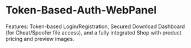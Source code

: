 # Token-Based-Auth-WebPanel
Features: Token-based Login/Registration, Secured Download Dashboard (for Cheat/Spoofer file access), and a fully integrated Shop with product pricing and preview images.
